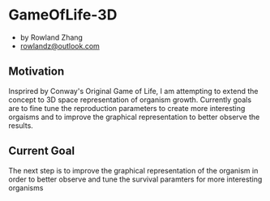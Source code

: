 # GameOfLife-3D

- by Rowland Zhang
- rowlandz@outlook.com

## Motivation
Insprired by Conway's Original Game of Life, I am attempting to extend the concept to 3D space representation of organism growth. Currently goals are to fine tune the reproduction parameters to create more interesting orgaisms and to improve the graphical representation to better observe the results.

## Current Goal
The next step is to improve the graphical representation of the organism in order to better observe and tune the survival paramters for more interesting organisms
